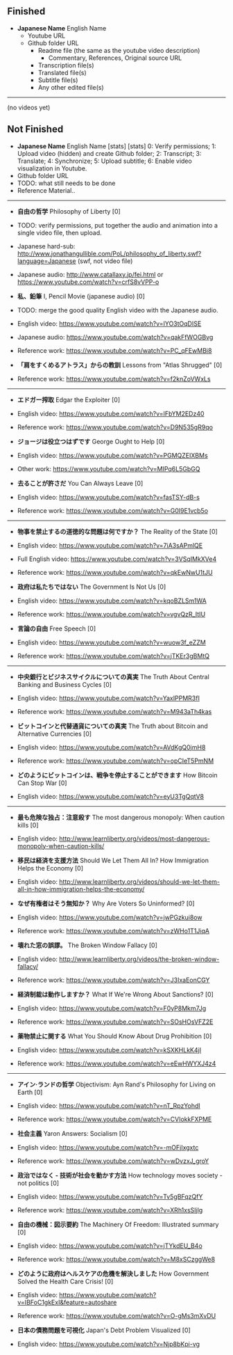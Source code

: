 ## Finished 
- **Japanese Name** English Name  
    - Youtube URL  
    - Github folder URL  
        - Readme file (the same as the youtube video description)  
            - Commentary, References, Original source URL  
        - Transcription file(s)  
        - Translated file(s)  
        - Subtitle file(s)  
        - Any other edited file(s)  

---
(no videos yet)

## Not Finished 
- **Japanese Name** English Name [stats] 
[stats] 0: Verify permissions; 1: Upload video (hidden) and create Github folder; 2: Transcript; 3: Translate; 4: Synchronize; 5: Upload subtitle; 6: Enable video visualization in Youtube.
 - Github folder URL
 - TODO: what still needs to be done
 - Reference Material..

---

- **自由の哲学** Philosophy of Liberty [0]
 - TODO: verify permissions, put together the audio and animation into a single video file, then upload.
 - Japanese hard-sub: http://www.jonathangullible.com/PoL/philosophy_of_liberty.swf?language=Japanese (swf, not video file)
 - Japanese audio: http://www.catallaxy.jp/fei.html or https://www.youtube.com/watch?v=crfS8vVPP-o

- **私、鉛筆** I, Pencil Movie (japanese audio) [0]
 - TODO: merge the good quality English video with the Japanese audio.
 - English video: https://www.youtube.com/watch?v=IYO3tOqDISE 
 - Japanese audio: https://www.youtube.com/watch?v=qakFfWOGBvg 
 - Reference work: https://www.youtube.com/watch?v=PC_qFEwMBi8

- **「肩をすくめるアトラス」からの教訓** Lessons from "Atlas Shrugged" [0]
 - Reference work: https://www.youtube.com/watch?v=f2knZoVWxLs

---
- **エドガー搾取** Edgar the Exploiter [0]
 - English video: https://www.youtube.com/watch?v=IFbYM2EDz40
 - Reference work: https://www.youtube.com/watch?v=D9N535gR9qo

- **ジョージは役立つはずです** George Ought to Help [0]
 - English video: https://www.youtube.com/watch?v=PGMQZEIXBMs
 - Other work: https://www.youtube.com/watch?v=MIPq6L5GbGQ

- **去ることが許さだ** You Can Always Leave [0]
 - English video: https://www.youtube.com/watch?v=fasTSY-dB-s
 - Reference work: https://www.youtube.com/watch?v=G0I9E1vcb5o

---
- **物事を禁止するの道徳的な問題は何ですか？** The Reality of the State [0]
 - English video: https://www.youtube.com/watch?v=7iA3sAPmlQE 
 - Full English video: https://www.youtube.com/watch?v=3VSqIMkXVe4
 - Reference work: https://www.youtube.com/watch?v=qkEwNwU1tJU

- **政府は私たちではない** The Government Is Not Us [0]
 - English video: https://www.youtube.com/watch?v=kqoBZLSm1WA
 - Reference work: https://www.youtube.com/watch?v=vgvQzR_ItIU

- **言論の自由** Free Speech [0]
 - English video: https://www.youtube.com/watch?v=wuow3f_eZZM
 - Reference work: https://www.youtube.com/watch?v=jTKEr3gBMtQ 

---
- **中央銀行とビジネスサイクルについての真実** The Truth About Central Banking and Business Cycles [0]
 - English video: https://www.youtube.com/watch?v=YaxIPPMR3fI
 - Reference work: https://www.youtube.com/watch?v=M943aTh4kas

- **ビットコインと代替通貨についての真実** The Truth about Bitcoin and Alternative Currencies [0]
 - English video: https://www.youtube.com/watch?v=AVdKgQ0jmH8
 - Reference work: https://www.youtube.com/watch?v=opCIeT5PmNM

- **どのようにビットコインは、戦争を停止することができます** How Bitcoin Can Stop War [0]
 - English video: https://www.youtube.com/watch?v=eyU3TgQqtV8

---
- **最も危険な独占：注意殺す** The most dangerous monopoly: When caution kills [0]
 - English video: http://www.learnliberty.org/videos/most-dangerous-monopoly-when-caution-kills/

- **移民は経済を支援方法** Should We Let Them All In? How Immigration Helps the Economy [0]
 - English video: http://www.learnliberty.org/videos/should-we-let-them-all-in-how-immigration-helps-the-economy/

- **なぜ有権者はそう無知か？** Why Are Voters So Uninformed? [0]
 - English video: https://www.youtube.com/watch?v=jwPGzkui8ow
 - Reference work: https://www.youtube.com/watch?v=zWHo1T1JiqA

- **壊れた窓の誤謬。** The Broken Window Fallacy [0]
 - English video: http://www.learnliberty.org/videos/the-broken-window-fallacy/
 - Reference work: https://www.youtube.com/watch?v=J3IxaEonCGY

- **経済制裁は動作しますか？** What If We're Wrong About Sanctions? [0]
 - English video: https://www.youtube.com/watch?v=F0yP8Mkm7Jg
 - Reference work: https://www.youtube.com/watch?v=SOsHOsVFZ2E

- **薬物禁止に関する** What You Should Know About Drug Prohibition [0]
 - English video: https://www.youtube.com/watch?v=kSXKHLkK4jI
 - Reference work: https://www.youtube.com/watch?v=eEwHWYXJ4z4
---
- **アイン·ランドの哲学** Objectivism: Ayn Rand's Philosophy for Living on Earth [0]
 - English video: https://www.youtube.com/watch?v=nT_RpzYohdI
 - Reference work: https://www.youtube.com/watch?v=CVIokkFXPME

- **社会主義** Yaron Answers: Socialism [0]
 - English video: https://www.youtube.com/watch?v=-mOFjIxgxtc
 - Reference work: https://www.youtube.com/watch?v=wDvzxJ_groY

- **政治ではなく - 技術が社会を動かす方法** How technology moves society - not politics [0]
 - English video: https://www.youtube.com/watch?v=Tv5gBFqzQfY
 - Reference work: https://www.youtube.com/watch?v=XRh1xsSIjlg

- **自由の機械：図示要約** The Machinery Of Freedom: Illustrated summary [0]
 - English video: https://www.youtube.com/watch?v=jTYkdEU_B4o
 - Reference work: https://www.youtube.com/watch?v=M8xSCzggWe8

- **どのように政府はヘルスケアの危機を解決しました** How Government Solved the Health Care Crisis! [0]
 - English video: https://www.youtube.com/watch?v=IBFoC1gkExI&feature=autoshare
 - Reference work: https://www.youtube.com/watch?v=O-gMs3mXvDU

- **日本の債務問題を可視化** Japan's Debt Problem Visualized [0]
 - English video: https://www.youtube.com/watch?v=Njp8bKpi-vg


